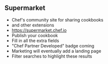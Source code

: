 ## Supermarket
* Chef's community site for sharing cookbooks
 * and other extensions
* <https://supermarket.chef.io>
* Publish your cookbook
* Fill in all the extra fields
* "Chef Partner Developed" badge coming
 * Marketing will eventually add a landing page
 * Filter searches to highlight these results
